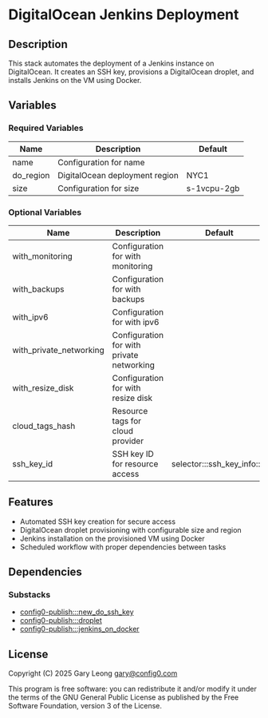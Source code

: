 # DigitalOcean Jenkins Deployment

## Description
This stack automates the deployment of a Jenkins instance on DigitalOcean. It creates an SSH key, provisions a DigitalOcean droplet, and installs Jenkins on the VM using Docker.

## Variables

### Required Variables

| Name | Description | Default |
|------|-------------|---------|
| name | Configuration for name | |
| do_region | DigitalOcean deployment region | NYC1 |
| size | Configuration for size | s-1vcpu-2gb |

### Optional Variables

| Name | Description | Default |
|------|-------------|---------|
| with_monitoring | Configuration for with monitoring | |
| with_backups | Configuration for with backups | |
| with_ipv6 | Configuration for with ipv6 | |
| with_private_networking | Configuration for with private networking | |
| with_resize_disk | Configuration for with resize disk | |
| cloud_tags_hash | Resource tags for cloud provider | |
| ssh_key_id | SSH key ID for resource access | selector:::ssh_key_info::id |

## Features
- Automated SSH key creation for secure access
- DigitalOcean droplet provisioning with configurable size and region
- Jenkins installation on the provisioned VM using Docker
- Scheduled workflow with proper dependencies between tasks

## Dependencies

### Substacks
- [config0-publish:::new_do_ssh_key](https://api-app.config0.com/web_api/v1.0/stacks/config0-publish/new_do_ssh_key)
- [config0-publish:::droplet](https://api-app.config0.com/web_api/v1.0/stacks/config0-publish/droplet)
- [config0-publish:::jenkins_on_docker](https://api-app.config0.com/web_api/v1.0/stacks/config0-publish/jenkins_on_docker)

## License
Copyright (C) 2025 Gary Leong <gary@config0.com>

This program is free software: you can redistribute it and/or modify
it under the terms of the GNU General Public License as published by
the Free Software Foundation, version 3 of the License.